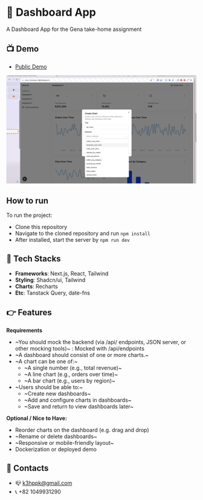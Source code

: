 # 💬 Dashboard App

A Dashboard App for the Gena take-home assignment

## 📺 Demo

- [Public Demo](https://gena-co-take-home-production.up.railway.app/)

<img src='demo.gif' width={500} height={500} alt='gena demo'>

## How to run

To run the project:

- Clone this repository
- Navigate to the cloned repository and run `npm install`
- After installed, start the server by `npm run dev`

## 📕 Tech Stacks

- **Frameworks**: Next.js, React, Tailwind
- **Styling**: Shadcn/ui, Tailwind
- **Charts**: Recharts
- **Etc**: Tanstack Query, date-fns

## 👉 Features

**Requirements**

- ~You should mock the backend (via /api/ endpoints, JSON server, or other mocking tools)~ : Mocked with /api/endpoints
- ~A dashboard should consist of one or more charts.~
- ~A chart can be one of:~
  - ~A single number (e.g., total revenue)~
  - ~A line chart (e.g., orders over time)~
  - ~A bar chart (e.g., users by region)~
- ~Users should be able to:~
  - ~Create new dashboards~
  - ~Add and configure charts in dashboards~
  - ~Save and return to view dashboards later~

**Optional / Nice to Have:**

- Reorder charts on the dashboard (e.g. drag and drop)
- ~Rename or delete dashboards~
- ~Responsive or mobile-friendly layout~
- Dockerization or deployed demo

## 📩 Contacts

- 📪 k3hppk@gmail.com
- 📞 +82 1049931290
